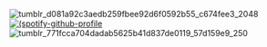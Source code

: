 ![tumblr_d081a92c3aedb259fbee92d6f0592b55_c674fee3_2048](https://github.com/user-attachments/assets/fa8b9c92-ae35-4c6f-ba31-f40e29301124)
[![(spotify-github-profile](https://spotify-github-profile.kittinanx.com/api/view.svg?uid=312ydtze6lxw27mshtyctdc4bwcu&redirect=true][https://spotify-github-profile.kittinanx.com/api/view.svg?uid=312ydtze6lxw27mshtyctdc4bwcu&cover_image=true&theme=novatorem&show_offline=true&background_color=121212&interchange=true&bar_color=c999ff&bar_color_cover=false)](https://github.com/kittinan/spotify-github-profile)![tumblr_771fcca704dadab5625b41d837de0119_57d159e9_250](https://github.com/user-attachments/assets/3e8087d1-efd3-42a0-beb4-01800688612e)



<!---
d3toraheds/d3toraheds is a ✨ special ✨ repository because its `README.md` (this file) appears on your GitHub profile.
You can click the Preview link to take a look at your changes.
--->
